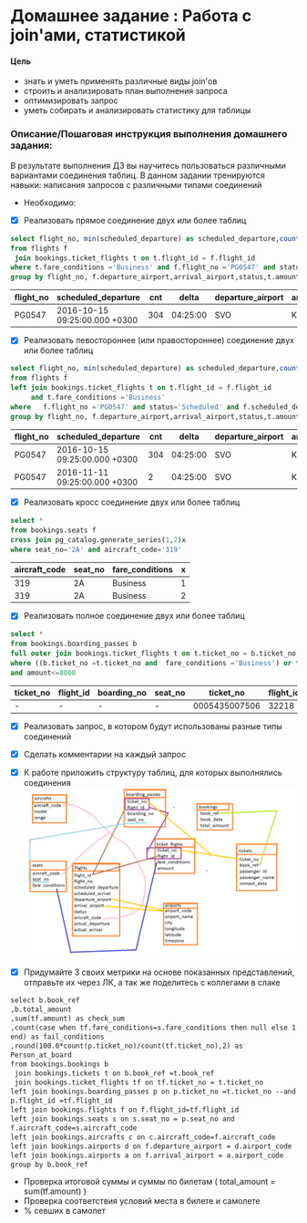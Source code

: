 # Домашнее задание : Работа с join'ами, статистикой #
#### Цель
- знать и уметь применять различные виды join'ов
- строить и анализировать план выполнения запроса
- оптимизировать запрос
- уметь собирать и анализировать статистику для таблицы
### Описание/Пошаговая инструкция выполнения домашнего задания: ###
В результате выполнения ДЗ вы научитесь пользоваться различными вариантами соединения таблиц.
В данном задании тренируются навыки: написания запросов с различными типами соединений
- Необходимо:
- [x] Реализовать прямое соединение двух или более таблиц
```sql
select flight_no, min(scheduled_departure) as scheduled_departure,count(*) as cnt,avg(f.scheduled_arrival -scheduled_departure) as delta , f.departure_airport,arrival_airport,status,t.amount 
from flights f
 join bookings.ticket_flights t on t.flight_id = f.flight_id 
where t.fare_conditions ='Business' and f.flight_no ='PG0547' and status='Scheduled' and f.scheduled_departure >current_date-interval '8' year
group by flight_no, f.departure_airport,arrival_airport,status,t.amount  
```
|flight_no|scheduled_departure|cnt|delta|departure_airport|arrival_airport|status|amount|
|---------|-------------------|---|-----|-----------------|---------------|------|------|
|PG0547|2016-10-15 09:25:00.000 +0300|304|04:25:00|SVO|KJA|Scheduled|99800.00|


- [x] Реализовать левостороннее (или правостороннее) соединение двух или более таблиц
```sql
select flight_no, min(scheduled_departure) as scheduled_departure,count(*) as cnt,avg(f.scheduled_arrival -scheduled_departure) as delta , f.departure_airport,arrival_airport,status,t.amount 
from flights f
left join bookings.ticket_flights t on t.flight_id = f.flight_id 
     and t.fare_conditions ='Business'
where   f.flight_no ='PG0547' and status='Scheduled' and f.scheduled_departure >current_date-interval '8' year
group by flight_no, f.departure_airport,arrival_airport,status,t.amount
```
|flight_no|scheduled_departure|cnt|delta|departure_airport|arrival_airport|status|amount|
|---------|-------------------|---|-----|-----------------|---------------|------|------|
|PG0547|2016-10-15 09:25:00.000 +0300|304|04:25:00|SVO|KJA|Scheduled|99800.00|
|PG0547|2016-11-11 09:25:00.000 +0300|2|04:25:00|SVO|KJA|Scheduled||


- [x] Реализовать кросс соединение двух или более таблиц
```sql
select *
from bookings.seats f
cross join pg_catalog.generate_series(1,2)x
where seat_no='2A' and aircraft_code='319'
```
|aircraft_code|seat_no|fare_conditions|x|
|-------------|-------|---------------|-|
|319|2A|Business|1|
|319|2A|Business|2|


- [x] Реализовать полное соединение двух или более таблиц
```sql
select *
from bookings.boarding_passes b
full outer join bookings.ticket_flights t on t.ticket_no = b.ticket_no and t.flight_id=b.flight_id 
where ((b.ticket_no =t.ticket_no and  fare_conditions ='Business') or t.ticket_no ='0005435007506')
and amount<=8000
```

|ticket_no|flight_id|boarding_no|seat_no|ticket_no|flight_id|fare_conditions|amount|
|---------|---------|-----------|-------|---------|---------|---------------|------|
|-|-|-|-|0005435007506|32218|Economy|6000.00|



- [x] Реализовать запрос, в котором будут использованы разные типы соединений


- [x] Сделать комментарии на каждый запрос

- [x] К работе приложить структуру таблиц, для которых выполнялись соединения
![/home_11/demo_booking.png](/home_11/demo_booking.png)

- [x] Придумайте 3 своих метрики на основе показанных представлений, отправьте их через ЛК, а так же поделитесь с коллегами в слаке
```
select b.book_ref
,b.total_amount
,sum(tf.amount) as check_sum
,count(case when tf.fare_conditions=s.fare_conditions then null else 1 end) as fail_conditions
,round(100.0*count(p.ticket_no)/count(tf.ticket_no),2) as Person_at_board
from bookings.bookings b
 join bookings.tickets t on b.book_ref =t.book_ref 
 join bookings.ticket_flights tf on tf.ticket_no = t.ticket_no 
left join bookings.boarding_passes p on p.ticket_no =t.ticket_no --and p.flight_id =tf.flight_id  
left join bookings.flights f on f.flight_id=tf.flight_id
left join bookings.seats s on s.seat_no = p.seat_no and f.aircraft_code=s.aircraft_code
left join bookings.aircrafts c on c.aircraft_code=f.aircraft_code
left join bookings.airports d on f.departure_airport = d.airport_code 
left join bookings.airports a on f.arrival_airport = a.airport_code 
group by b.book_ref
```
- Проверка итоговой суммы и суммы по билетам (  total_amount = sum(tf.amount) )
- Проверка соответствия условий места в билете и самолете
- % севших в самолет
